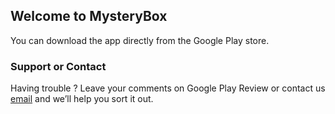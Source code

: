 ## Welcome to MysteryBox

You can download the app directly from the Google Play store.

### Support or Contact

Having trouble ? Leave your comments on Google Play Review or contact us [email](graffiti.applications@gmail.com) and we’ll help you sort it out.
